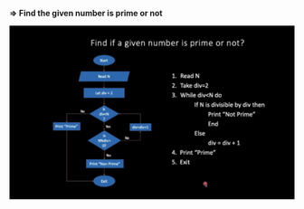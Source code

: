 <!-- Output copied to clipboard! -->

<!-- You have some errors, warnings, or alerts. If you are using reckless mode, turn it off to see inline alerts.
* ERRORs: 0
* WARNINGs: 0
* ALERTS: 1 -->

**⇒ Find the given number is prime or not**

![alt_text](https://github.com/firoze-hossain/Data-Structure-and-Algorithm/blob/master/Image/Prime%20or%20Not.png "prime or not")
